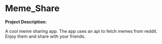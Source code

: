 # Meme_Share

<b> Project Description: </b>

A cool meme sharing app. The app uses an api to fetch memes from reddit. Enjoy them and share with your friends.
